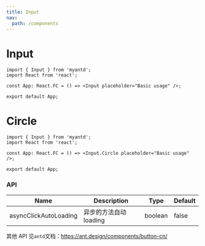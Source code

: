 ```yaml
---
title: Input
nav:
  path: /components
---
```


# Input

```tsx
import { Input } from 'myantd';
import React from 'react';

const App: React.FC = () => <Input placeholder="Basic usage" />;

export default App;
```

# Circle

```tsx
import { Input } from 'myantd';
import React from 'react';

const App: React.FC = () => <Input.Circle placeholder="Basic usage" />;

export default App;
```

### API

| Name                  | Description            | Type    | Default |
| --------------------- | ---------------------- | ------- | ------- |
| asyncClickAutoLoading | 异步的方法自动 loading | boolean | false   |

其他 API 见`antd`文档：https://ant.design/components/button-cn/
